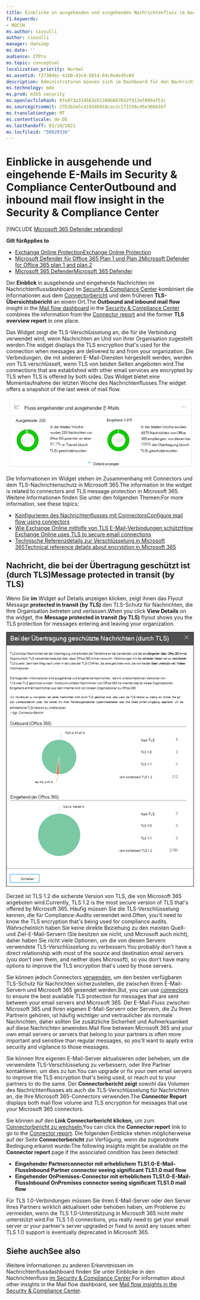 ```yaml
---
title: Einblicke in ausgehenden und eingehenden Nachrichtenfluss im Nachrichtenflussdashboard
f1.keywords:
- NOCSH
ms.author: siosulli
author: siosulli
manager: dansimp
ms.date: ''
audience: ITPro
ms.topic: conceptual
localization_priority: Normal
ms.assetid: f2738dec-41b0-43c4-b814-84c0a4e45c6d
description: Administratoren können sich im Dashboard für den Nachrichtenfluss im Security & Compliance Center über den Einblick in den Nachrichtenfluss ausgehender und eingehender Nachrichten informieren.
ms.technology: mdo
ms.prod: m365-security
ms.openlocfilehash: 0fe073a314563e51389b087642f913ef099af53c
ms.sourcegitcommit: 27b2b2e5c41934b918cac2c171556c45e36661bf
ms.translationtype: MT
ms.contentlocale: de-DE
ms.lasthandoff: 03/19/2021
ms.locfileid: "50929336"
---
```

# <a name="outbound-and-inbound-mail-flow-insight-in-the-security--compliance-center"></a><span data-ttu-id="2e234-103">Einblicke in ausgehende und eingehende E-Mails im Security & Compliance Center</span><span class="sxs-lookup"><span data-stu-id="2e234-103">Outbound and inbound mail flow insight in the Security & Compliance Center</span></span>

[!INCLUDE [Microsoft 365 Defender rebranding](../includes/microsoft-defender-for-office.md)]

<span data-ttu-id="2e234-104">**Gilt für**</span><span class="sxs-lookup"><span data-stu-id="2e234-104">**Applies to**</span></span>
- [<span data-ttu-id="2e234-105">Exchange Online Protection</span><span class="sxs-lookup"><span data-stu-id="2e234-105">Exchange Online Protection</span></span>](exchange-online-protection-overview.md)
- [<span data-ttu-id="2e234-106">Microsoft Defender für Office 365 Plan 1 und Plan 2</span><span class="sxs-lookup"><span data-stu-id="2e234-106">Microsoft Defender for Office 365 plan 1 and plan 2</span></span>](office-365-atp.md)
- [<span data-ttu-id="2e234-107">Microsoft 365 Defender</span><span class="sxs-lookup"><span data-stu-id="2e234-107">Microsoft 365 Defender</span></span>](../mtp/microsoft-threat-protection.md)

<span data-ttu-id="2e234-108">Der **Einblick** in ausgehende und [](mail-flow-insights-v2.md) eingehende Nachrichten im Nachrichtenflussdashboard im [Security & Compliance Center](https://protection.office.com) kombiniert die Informationen aus dem [Connectorbericht](view-mail-flow-reports.md#connector-report) und dem früheren **TLS-Übersichtsbericht** an einem Ort.</span><span class="sxs-lookup"><span data-stu-id="2e234-108">The **Outbound and inbound mail flow** insight in the [Mail flow dashboard](mail-flow-insights-v2.md) in the [Security & Compliance Center](https://protection.office.com) combines the information from the [Connector report](view-mail-flow-reports.md#connector-report) and the former **TLS overview report** in one place.</span></span>

<span data-ttu-id="2e234-109">Das Widget zeigt die TLS-Verschlüsselung an, die für die Verbindung verwendet wird, wenn Nachrichten an Und von Ihrer Organisation zugestellt werden.</span><span class="sxs-lookup"><span data-stu-id="2e234-109">The widget displays the TLS encryption that's used for the connection when messages are delivered to and from your organization.</span></span> <span data-ttu-id="2e234-110">Die Verbindungen, die mit anderen E-Mail-Diensten hergestellt werden, werden von TLS verschlüsselt, wenn TLS von beiden Seiten angeboten wird.</span><span class="sxs-lookup"><span data-stu-id="2e234-110">The connections that are established with other email services are encrypted by TLS when TLS is offered by both sides.</span></span> <span data-ttu-id="2e234-111">Das Widget bietet eine Momentaufnahme der letzten Woche des Nachrichtenflusses.</span><span class="sxs-lookup"><span data-stu-id="2e234-111">The widget offers a snapshot of the last week of mail flow.</span></span>

![Widget für ausgehenden und eingehenden Nachrichtenfluss im Nachrichtenflussdashboard im Security & Compliance Center](../../media/mfi-outbound-and-inbound-mail-flow-report-widget.png)

<span data-ttu-id="2e234-113">Die Informationen im Widget stehen im Zusammenhang mit Connectors und dem TLS-Nachrichtenschutz in Microsoft 365.</span><span class="sxs-lookup"><span data-stu-id="2e234-113">The information in the widget is related to connectors and TLS message protection in Microsoft 365.</span></span> <span data-ttu-id="2e234-114">Weitere Informationen finden Sie unter den folgenden Themen:</span><span class="sxs-lookup"><span data-stu-id="2e234-114">For more information, see these topics:</span></span>

- [<span data-ttu-id="2e234-115">Konfigurieren des Nachrichtenflusses mit Connectors</span><span class="sxs-lookup"><span data-stu-id="2e234-115">Configure mail flow using connectors</span></span>](/exchange/mail-flow-best-practices/use-connectors-to-configure-mail-flow/use-connectors-to-configure-mail-flow)
- [<span data-ttu-id="2e234-116">Wie Exchange Online mithilfe von TLS E-Mail-Verbindungen schützt</span><span class="sxs-lookup"><span data-stu-id="2e234-116">How Exchange Online uses TLS to secure email connections</span></span>](../../compliance/exchange-online-uses-tls-to-secure-email-connections.md)
- [<span data-ttu-id="2e234-117">Technische Referenzdetails zur Verschlüsselung in Microsoft 365</span><span class="sxs-lookup"><span data-stu-id="2e234-117">Technical reference details about encryption in Microsoft 365</span></span>](../../compliance/technical-reference-details-about-encryption.md)

## <a name="message-protected-in-transit-by-tls"></a><span data-ttu-id="2e234-118">Nachricht, die bei der Übertragung geschützt ist (durch TLS)</span><span class="sxs-lookup"><span data-stu-id="2e234-118">Message protected in transit (by TLS)</span></span>

<span data-ttu-id="2e234-119">Wenn Sie **im** Widget auf Details anzeigen klicken, zeigt ihnen das Flyout Message **protected in transit (by TLS)** den TLS-Schutz für Nachrichten, die Ihre Organisation betreten und verlassen.</span><span class="sxs-lookup"><span data-stu-id="2e234-119">When you click **View Details** on the widget, the **Message protected in transit (by TLS)** flyout shows you the TLS protection for messages entering and leaving your organization.</span></span>

![Nachrichten, die bei der Übertragung (durch TLS) geschützt sind und angezeigt werden, nachdem Sie im Widget Ausgehende und eingehende E-Mails auf Details anzeigen geklickt haben](../../media/mfi-outbound-and-inbound-mail-flow-report-details.png)

<span data-ttu-id="2e234-121">Derzeit ist TLS 1.2 die sicherste Version von TLS, die von Microsoft 365 angeboten wird.</span><span class="sxs-lookup"><span data-stu-id="2e234-121">Currently, TLS 1.2 is the most secure version of TLS that's offered by Microsoft 365.</span></span> <span data-ttu-id="2e234-122">Häufig müssen Sie die TLS-Verschlüsselung kennen, die für Compliance-Audits verwendet wird.</span><span class="sxs-lookup"><span data-stu-id="2e234-122">Often, you'll need to know the TLS encryption that's being used for compliance audits.</span></span> <span data-ttu-id="2e234-123">Wahrscheinlich haben Sie keine direkte Beziehung zu den meisten Quell- und Ziel-E-Mail-Servern (Sie besitzen sie nicht, und Microsoft auch nicht), daher haben Sie nicht viele Optionen, um die von diesen Servern verwendete TLS-Verschlüsselung zu verbessern.</span><span class="sxs-lookup"><span data-stu-id="2e234-123">You probably don't have a direct relationship with most of the source and destination email servers (you don't own them, and neither does Microsoft), so you don't have many options to improve the TLS encryption that's used by those servers.</span></span>

<span data-ttu-id="2e234-124">Sie können jedoch Connectors [verwenden,](/exchange/mail-flow-best-practices/use-connectors-to-configure-mail-flow/use-connectors-to-configure-mail-flow) um den besten verfügbaren TLS-Schutz für Nachrichten sicherzustellen, die zwischen Ihren E-Mail-Servern und Microsoft 365 gesendet werden.</span><span class="sxs-lookup"><span data-stu-id="2e234-124">But, you can use [connectors](/exchange/mail-flow-best-practices/use-connectors-to-configure-mail-flow/use-connectors-to-configure-mail-flow) to ensure the best available TLS protection for messages that are sent between your email servers and Microsoft 365.</span></span> <span data-ttu-id="2e234-125">Der E-Mail-Fluss zwischen Microsoft 365 und Ihren eigenen E-Mail-Servern oder Servern, die Zu Ihren Partnern gehören, ist häufig wichtiger und vertraulicher als normale Nachrichten, daher sollten Sie zusätzliche Sicherheit und Aufmerksamkeit auf diese Nachrichten anwenden.</span><span class="sxs-lookup"><span data-stu-id="2e234-125">Mail flow between Microsoft 365 and your own email servers or servers that belong to your partners is often more important and sensitive than regular messages, so you'll want to apply extra security and vigilance to those messages.</span></span>

<span data-ttu-id="2e234-126">Sie können Ihre eigenen E-Mail-Server aktualisieren oder beheben, um die verwendete TLS-Verschlüsselung zu verbessern, oder Ihre Partner kontaktieren, um dies zu tun.</span><span class="sxs-lookup"><span data-stu-id="2e234-126">You can upgrade or fix your own email servers to improve the TLS encryption that's being used, or reach out to your partners to do the same.</span></span> <span data-ttu-id="2e234-127">Der **Connectorbericht zeigt** sowohl das Volumen des Nachrichtenflusses als auch die TLS-Verschlüsselung für Nachrichten an, die Ihre Microsoft 365-Connectors verwenden.</span><span class="sxs-lookup"><span data-stu-id="2e234-127">The **Connector Report** displays both mail flow volume and TLS encryption for messages that use your Microsoft 365 connectors.</span></span>

<span data-ttu-id="2e234-128">Sie können auf den **Link Connectorbericht klicken,** um zum [Connectorbericht zu wechseln.](view-mail-flow-reports.md#connector-report)</span><span class="sxs-lookup"><span data-stu-id="2e234-128">You can click the **Connector report** link to go to the [Connector report](view-mail-flow-reports.md#connector-report).</span></span> <span data-ttu-id="2e234-129">Die folgenden Einblicke stehen möglicherweise auf der Seite **Connectorbericht** zur Verfügung, wenn die zugeordnete Bedingung erkannt wurde:</span><span class="sxs-lookup"><span data-stu-id="2e234-129">The following insights might be available on the **Connector report** page if the associated condition has been detected:</span></span>

- <span data-ttu-id="2e234-130">**Eingehender Partnerconnector mit erheblichem TLS1.0-E-Mail-Fluss**</span><span class="sxs-lookup"><span data-stu-id="2e234-130">**Inbound Partner connector seeing significant TLS1.0 mail flow**</span></span>
- <span data-ttu-id="2e234-131">**Eingehender OnPremises-Connector mit erheblichem TLS1.0-E-Mail-Fluss**</span><span class="sxs-lookup"><span data-stu-id="2e234-131">**Inbound OnPremises connector seeing significant TLS1.0 mail flow**</span></span>

<span data-ttu-id="2e234-132">Für TLS 1.0-Verbindungen müssen Sie ihren E-Mail-Server oder den Server Ihres Partners wirklich aktualisiert oder behoben haben, um Probleme zu vermeiden, wenn die TLS 1.0-Unterstützung in Microsoft 365 nicht mehr unterstützt wird.</span><span class="sxs-lookup"><span data-stu-id="2e234-132">For TLS 1.0 connections, you really need to get your email server or your partner's server upgraded or fixed to avoid any issues when TLS 1.0 support is eventually deprecated in Microsoft 365.</span></span>

## <a name="see-also"></a><span data-ttu-id="2e234-133">Siehe auch</span><span class="sxs-lookup"><span data-stu-id="2e234-133">See also</span></span>

<span data-ttu-id="2e234-134">Weitere Informationen zu anderen Erkenntnissen im Nachrichtenflussdashboard finden Sie unter Einblicke in den Nachrichtenfluss [im Security & Compliance Center](mail-flow-insights-v2.md).</span><span class="sxs-lookup"><span data-stu-id="2e234-134">For information about other insights in the Mail flow dashboard, see [Mail flow insights in the Security & Compliance Center](mail-flow-insights-v2.md).</span></span>